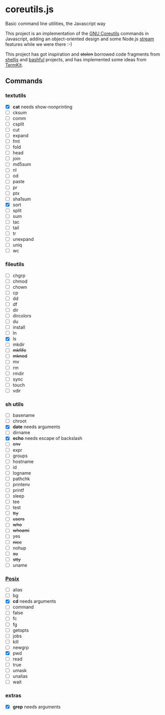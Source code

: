 coreutils.js
============

Basic command line utilities, the Javascript way


This project is an implementation of the
[GNU Coreutils](http://www.gnu.org/software/coreutils) commands in Javascript,
adding an object-oriented design and some Node.js
[stream](http://nodejs.org/api/stream.html) features while we were there :-)

This project has got inspiration and ~~stolen~~ borrowed code fragments from
[shelljs](https://github.com/arturadib/shelljs) and
[bashful](https://github.com/substack/bashful) projects, and has implemented
some ideas from [TermKit](http://acko.net/blog/on-termkit).


Commands
--------

### textutils
- [x] **cat** needs show-nonprinting
- [ ] cksum
- [ ] comm
- [ ] csplit
- [ ] cut
- [ ] expand
- [ ] fmt
- [ ] fold
- [ ] head
- [ ] join
- [ ] md5sum
- [ ] nl
- [ ] od
- [ ] paste
- [ ] pr
- [ ] ptx
- [ ] sha1sum
- [x] sort
- [ ] split
- [ ] sum
- [ ] tac
- [ ] tail
- [ ] tr
- [ ] unexpand
- [ ] uniq
- [ ] wc

### fileutils
- [ ] chgrp
- [ ] chmod
- [ ] chown
- [ ] cp
- [ ] dd
- [ ] df
- [ ] dir
- [ ] dircolors
- [ ] du
- [ ] install
- [ ] ln
- [x] ls
- [ ] mkdir
- [ ] ~~mkfifo~~
- [ ] ~~mknod~~
- [ ] mv
- [ ] rm
- [ ] rmdir
- [ ] sync
- [ ] touch
- [ ] vdir

### sh utils
- [ ] basename
- [ ] chroot
- [x] **date** needs arguments
- [ ] dirname
- [x] **echo** needs escape of backslash
- [ ] ~~env~~
- [ ] expr
- [ ] groups
- [ ] hostname
- [ ] id
- [ ] logname
- [ ] pathchk
- [ ] printenv
- [ ] printf
- [ ] sleep
- [ ] tee
- [ ] test
- [ ] ~~tty~~
- [ ] ~~users~~
- [ ] ~~who~~
- [ ] ~~whoami~~
- [ ] yes
- [ ] ~~nice~~
- [ ] nohup
- [ ] ~~su~~
- [ ] ~~stty~~
- [ ] uname

### [Posix](http://pubs.opengroup.org/onlinepubs/009604599/utilities/xcu_chap02.html#tag_02_09_01_01)
- [ ] alias
- [ ] bg
- [x] **cd** needs arguments
- [ ] command
- [ ] false
- [ ] fc
- [ ] fg
- [ ] getopts
- [ ] jobs
- [ ] kill
- [ ] newgrp
- [x] pwd
- [ ] read
- [ ] true
- [ ] umask
- [ ] unalias
- [ ] wait

### extras
- [x] **grep** needs arguments
